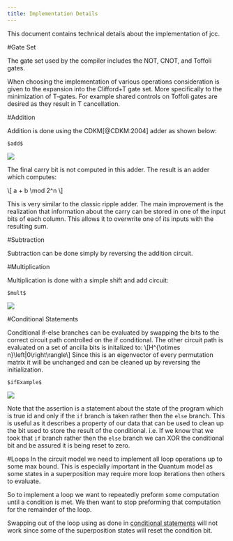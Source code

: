 ```yaml
---
title: Implementation Details
---
```


This document contains technical details about the implementation of jcc.

#Gate Set

The gate set used by the compiler includes the NOT, CNOT, and Toffoli gates.

When choosing the implementation of various operations consideration is given to the expansion into the Clifford+T gate set.
More specifically to the minimization of T-gates.
For example shared controls on Toffoli gates are desired as they result in T cancellation.

#Addition

Addition is done using the CDKM[@CDKM:2004] adder as shown below:

```
$add$
```

![](../images/add.svg)

The final carry bit is not computed in this adder.
The result is an adder which computes:

\\[ a + b \\mod 2^n \\]

This is very similar to the classic ripple adder.
The main improvement is the realization that information about the carry can be stored in one of the input bits of each column.
This allows it to overwrite one of its inputs with the resulting sum.

#Subtraction

Subtraction can be done simply by reversing the addition circuit.

#Multiplication

Multiplication is done with a simple shift and add circuit:

```
$mult$
```

![](../images/mult.svg)

#Conditional Statements

Conditional if-else branches can be evaluated by swapping the bits to the correct circuit path controlled on the if conditional.
The other circuit path is evaluated on a set of ancilla bits is initalized to:
\\[H^{\\otimes n}\\left|0\\right\\rangle\\]
Since this is an eigenvector of every permutation matrix it will be unchanged and can be cleaned up by reversing the initialization.


```
$ifExample$
```

![](../images/ifExample.svg)

Note that the assertion is a statement about the state of the program which is true id and only if the `if` branch is taken rather then the `else` branch.
This is useful as it describes a property of our data that can be used to clean up the bit used to store the result of the conditional.
i.e. If we know that we took that `if` branch rather then the `else` branch we can XOR the conditional bit and be assured it is being reset to zero.

#Loops
In the circuit model we need to implement all loop operations up to some max bound.
This is especially important in the Quantum model as some states in a superposition may require more loop iterations then others to evaluate.

So to implement a loop we want to repeatedly preform some computation until a condition is met.
We then want to stop preforming that computation for the remainder of the loop.

Swapping out of the loop using as done in [conditional statements](#conditional-statements) will not work since some of the superposition states will reset the condition bit.

